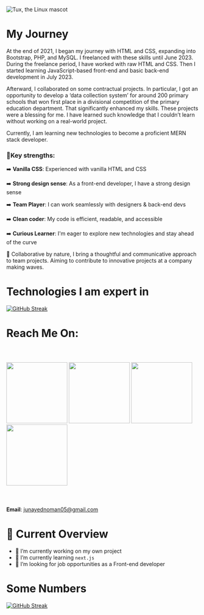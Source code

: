 ![Tux, the Linux mascot](https://i.postimg.cc/j2jbpksz/Gradient-Banner-3.jpg)

# My Journey
At the end of 2021, I began my journey with HTML and CSS, expanding into Bootstrap, PHP, and MySQL. I freelanced with these skills until June 2023. During the freelance period, I have worked with raw HTML and CSS. Then I started learning JavaScript-based front-end and basic back-end development in July 2023.

Afterward, I collaborated on some contractual projects. In particular, I got an opportunity to develop a ‘data collection system’ for around 200 primary schools that won first place in a divisional competition of the primary education department. That significantly enhanced my skills. These projects were a blessing for me. I have learned such knowledge that I couldn’t learn without working on a real-world project.

Currently, I am learning new technologies to become a proficient MERN stack developer.

### 💪Key strengths:

➡️ **Vanilla CSS**: Experienced with vanilla HTML and CSS

➡️ **Strong design sense**: As a front-end developer, I have a strong design sense

➡️ **Team Player**: I can work seamlessly with designers & back-end devs

➡️ **Clean coder**: My code is efficient, readable, and accessible

➡️ **Curious Learner**: I'm eager to explore new technologies and stay ahead of the curve


🤝 Collaborative by nature, I bring a thoughtful and communicative approach to team projects. Aiming to contribute to innovative projects at a company making waves.

# Technologies I am expert in
[![GitHub Streak](https://i.postimg.cc/0jqgptLG/Untitled-design-2.png)](#)

# Reach Me On:
<p style="padding: 40px 0;">
  <a href="#" target="_blank"><img src="https://i.postimg.cc/QNkcGfjR/Facebook-2.png" width="160" /></a>
  <a href="https://twitter.com/junayednoman" target="_blank"><img src="https://i.postimg.cc/Dm32wrQ0/Facebook-1.png" width="160" /></a>
  <a href="https://www.facebook.com/JunayedNoman.me" target="_blank"><img src="https://i.postimg.cc/RCXQJg2w/Facebook.png" width="160" /></a>
  <a href="mailto:junayednoman05@gmail.com
" target="_blank"><img src="https://i.postimg.cc/mZz6YzWd/Facebook-4.png" width="160" /></a>
</p>

**Email**: junayednoman05@gmail.com


# 👀 Current Overview
- 🔭 I’m currently working on my own project
- 🌱 I’m currently learning `next.js`
- 👯 I’m looking for job opportunities as a Front-end developer

# Some Numbers

[![GitHub Streak](https://github-readme-streak-stats.herokuapp.com?user=junayednoman)](#)
